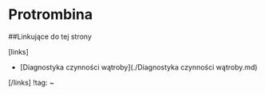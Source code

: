 # Protrombina





##Linkujące do tej strony

[links]

- [Diagnostyka czynności wątroby](./Diagnostyka czynności wątroby.md)


[/links]
!tag:
~

